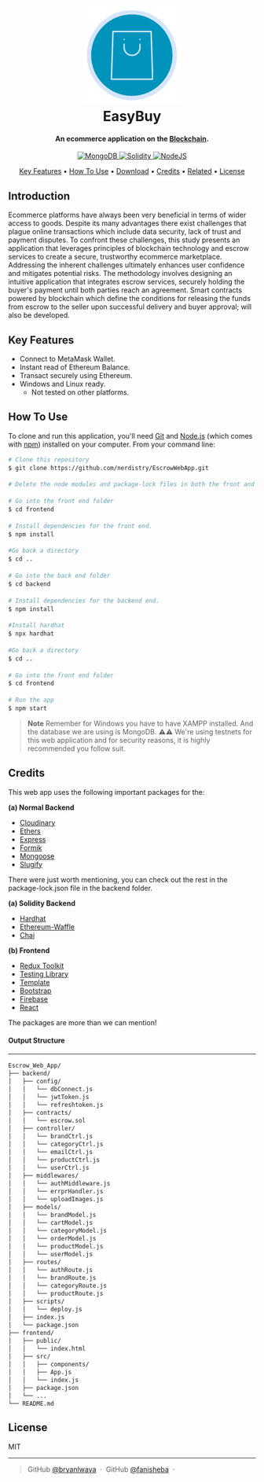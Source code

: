 <h1 align="center">
  <br>
  <a href="http://localhost"><img src="./frontend/public/logo192.png" alt="EasyBuy" width="200"></a>
  <br>
  EasyBuy
  <br>
</h1>

<h4 align="center">An ecommerce application on the <a href="https://www.euromoney.com/learning/blockchain-explained/what-is-blockchain" target="_blank">Blockchain</a>.</h4>

<p align="center">
  <a href="https://www.mongodb.com/">
    <img src="https://img.shields.io/badge/MongoDB-%234ea94b.svg?style=for-the-badge&logo=mongodb&logoColor=white"
         alt="MongoDB">
  </a>    
  <a href="https://soliditylang.org/">
      <img src="https://img.shields.io/badge/Solidity-%23363636.svg?style=for-the-badge&logo=solidity&logoColor=white" alt="Solidity">
  </a>
  
  <a href="https://nodejs.org/en">
      <img src="https://img.shields.io/badge/node.js-6DA55F?style=for-the-badge&logo=node.js&logoColor=white" alt="NodeJS">
  </a>

</p>

<p align="center">
  <a href="#key-features">Key Features</a> •
  <a href="#how-to-use">How To Use</a> •
  <a href="#download">Download</a> •
  <a href="#credits">Credits</a> •
  <a href="#related">Related</a> •
  <a href="#license">License</a>
</p>

<!-- ![screenshot](https://raw.githubusercontent.com/amitmerchant1990/electron-markdownify/master/app/img/markdownify.gif) -->

## Introduction
Ecommerce platforms have always been very beneficial in terms of wider access to goods. 
Despite its many advantages there exist challenges that plague online transactions which include 
data security, lack of trust and payment disputes. To confront these challenges, this study 
presents an application that leverages principles of blockchain technology and escrow services to 
create a secure, trustworthy ecommerce marketplace. Addressing the inherent challenges 
ultimately enhances user confidence and mitigates potential risks. The methodology involves 
designing an intuitive application that integrates escrow services, securely holding the buyer's 
payment until both parties reach an agreement. Smart contracts powered by blockchain which 
define the conditions for releasing the funds from escrow to the seller upon successful delivery 
and buyer approval; will also be developed.

## Key Features

- Connect to MetaMask Wallet.
- Instant read of Ethereum Balance.
- Transact securely using Ethereum.
- Windows and Linux ready.
    - Not tested on other platforms.


## How To Use

To clone and run this application, you'll need [Git](https://git-scm.com) and [Node.js](https://nodejs.org/en/download/) (which comes with [npm](http://npmjs.com)) installed on your computer. From your command line:

```bash
# Clone this repository
$ git clone https://github.com/nerdistry/EscrowWebApp.git 

# Delete the node modules and package-lock files in both the front and back end folders.

# Go into the front end folder
$ cd frontend

# Install dependencies for the front end.
$ npm install

#Go back a directory
$ cd ..

# Go into the back end folder
$ cd backend

# Install dependencies for the backend end.
$ npm install

#Install hardhat
$ npx hardhat

#Go back a directory
$ cd ..

# Go into the front end folder
$ cd frontend

# Run the app
$ npm start

```

> **Note**
> Remember for Windows you have to have XAMPP installed. And the database we are using is MongoDB.
> ⚠️⚠️ We're using testnets for this web application and for security reasons, it is highly recommended you follow suit. 
>
<!-- > If you're stuck breathe in-out then check the above gif. -->


## Credits

This web app uses the following important packages for the:

**(a) Normal Backend**
- [Cloudinary](https://cloudinary.com/)
- [Ethers](https://www.npmjs.com/package/ethers)
- [Express](https://www.npmjs.com/package/express)
- [Formik](https://formik.org/docs/overview)
- [Mongoose](https://www.npmjs.com/package/mongoose)
- [Slugify](https://www.npmjs.com/package/slugify)

There were just worth mentioning, you can check out the rest in the package-lock.json file in the backend folder.

**(a) Solidity Backend**
- [Hardhat](https://hardhat.org/hardhat-runner/docs/getting-started)
- [Ethereum-Waffle](https://ethereum-waffle.readthedocs.io/en/latest/)
- [Chai](https://ethereum-waffle.readthedocs.io/en/latest/)


**(b) Frontend**
- [Redux Toolkit](https://redux-toolkit.js.org/)
- [Testing Library](https://www.npmjs.com/package/@testing-library/react)
- [Template](https://adminlte.io/)
- [Bootstrap](https://getbootstrap.com/)
- [Firebase](https://firebase.google.com/)
- [React](https://reactnative.dev/)

The packages are more than we can mention!

#### Output Structure
---

```shell
Escrow_Web_App/
├── backend/
│   ├── config/
│   │   └── dbConnect.js
│   │   └── jwtToken.js
│   │   └── refreshtoken.js
│   ├── contracts/
│   │   └── escrow.sol
│   ├── controller/
│   │   └── brandCtrl.js
│   │   └── categoryCtrl.js
│   │   └── emailCtrl.js
│   │   └── productCtrl.js
│   │   └── userCtrl.js
│   ├── middlewares/
│   │   └── authMiddleware.js
│   │   └── errprHandler.js
│   │   └── uploadImages.js
│   ├── models/
│   │   └── brandModel.js
│   │   └── cartModel.js
│   │   └── categoryModel.js
│   │   └── orderModel.js
│   │   └── productModel.js
│   │   └── userModel.js
│   ├── routes/
│   │   └── authRoute.js
│   │   └── brandRoute.js
│   │   └── categoryRoute.js
│   │   └── productRoute.js
│   ├── scripts/
│   │   └── deploy.js
│   ├── index.js
│   └── package.json
├── frontend/
│   ├── public/
│   │   └── index.html
│   ├── src/
│   │   ├── components/
│   │   ├── App.js
│   │   └── index.js
│   ├── package.json
│   └── ...
└── README.md

```

## License

MIT

---

> GitHub [@bryanlwaya](https://github.com/BryanLwaya) &nbsp;&middot;&nbsp;
> GitHub [@fanisheba](https://github.com/nerdistry) &nbsp;&middot;&nbsp;
